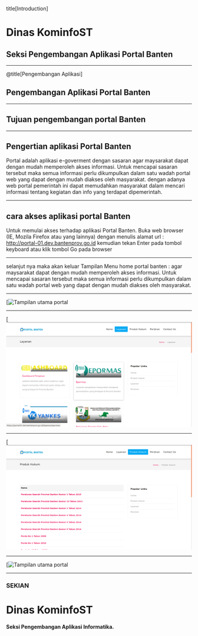 title[Introduction]

# Dinas <span class="gold">KominfoST</span>

## Seksi Pengembangan Aplikasi Portal <span class="gold">Banten</span>

---

@title[Pengembangan Aplikasi]

## Pengembangan Aplikasi Portal <span class="gold">Banten</span>
---

## Tujuan pengembangan portal <span class="gold">Banten</span>

---

## Pengertian aplikasi <span class="gold">Portal Banten</span> 
Portal adalah aplikasi  e-goverment dengan sasaran agar maysarakat dapat dengan mudah memperoleh akses informasi. Untuk mencapai sasaran tersebut maka semua informasi perlu dikumpulkan dalam satu wadah portal web yang dapat dengan mudah diakses oleh masyarakat. dengan adanya web portal pemerintah ini dapat memudahkan masyarakat dalam mencari informasi tentang kegiatan dan info yang terdapat dipemerintah.

---

## cara akses aplikasi portal  <span class="gold">Banten</span>
Untuk memulai akses terhadap aplikasi Portal Banten. Buka web browser (IE, Mozila Firefox atau yang lainnya) dengan menulis alamat url : http://portal-01.dev.bantenprov.go.id kemudian tekan Enter pada tombol keyboard atau klik tombol Go pada browser

---

selanjut nya maka akan keluar Tampilan Menu home portal banten : agar maysarakat dapat dengan mudah memperoleh akses informasi. Untuk mencapai sasaran tersebut maka semua informasi perlu dikumpulkan dalam satu wadah portal web yang dapat dengan mudah diakses oleh masyarakat.

---

[![Tampilan utama portal](/assets/images/tampialn-utama-portal.png)

---

[![Tampilan layanan portal](/assets/images/tampilan-layanan-portal.png)

---

[![Tampilan produk hukum ](/assets/images/tampilan-produk-hukum.png)

---

[![Tampilan utama portal](/document/asset/images/tampilan-perijinan.png)

---

### SEKIAN
# Dinas <span class="gold">KominfoST</span>

#### Seksi Pengembangan Aplikasi Informatika.

